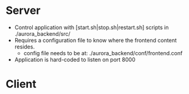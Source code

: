
# Server
- Control application with [start.sh|stop.sh|restart.sh] scripts in ./aurora_backend/src/
- Requires a configuration file to know where the frontend content resides.
    - config file needs to be at: ./aurora_backend/conf/frontend.conf
- Application is hard-coded to listen on port 8000

# Client
